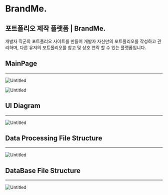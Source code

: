 # BrandMe.

## 포트폴리오 제작 플랫폼 | **BrandMe.**

개발자 직군의 포트폴리오 사이트를 만들어
개발자 자신만의 포트폴리오를 작성하고 관리하며,
다른 유저의 포트폴리오를 참고 및 상호 연락 할 수 있는 플랫폼입니다.

## **MainPage**

---

![Untitled](BrandMe%20d94bc2fb6d4945f9983ac624a632c055/Untitled.png)

![Untitled](BrandMe%20d94bc2fb6d4945f9983ac624a632c055/Untitled%201.png)

## UI Diagram

---

![Untitled](BrandMe%20d94bc2fb6d4945f9983ac624a632c055/Untitled%202.png)

## **Data Processing File Structure**

---

![Untitled](BrandMe%20d94bc2fb6d4945f9983ac624a632c055/Untitled%203.png)

## **DataBase File Structure**

---

![Untitled](BrandMe%20d94bc2fb6d4945f9983ac624a632c055/Untitled%204.png)